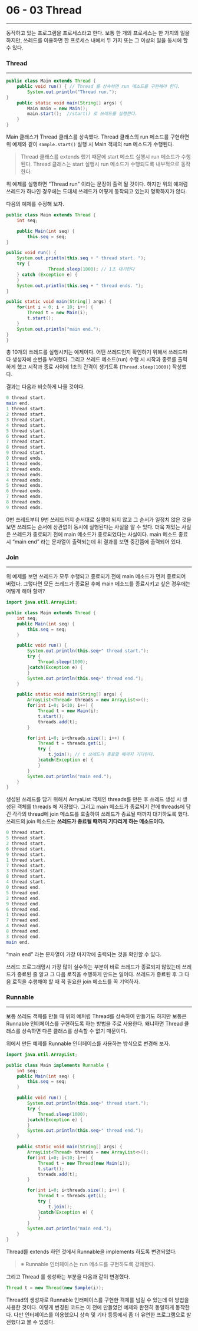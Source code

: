 # 06 - 03 Thread

------

동작하고 있는 프로그램을 프로세스라고 한다. 보통 한 개의 프로세스는 한 가지의 일을 하지만, 쓰레드를 이용하면 한 프로세스 내에서 두 가지 또는 그 이상의 일을 동시에 할 수 있다.

### Thread

------

```java
public class Main extends Thread {
	public void run() { // Thread 를 상속하면 run 메소드를 구현해야 한다.
		System.out.println("Thread run.");
}
	public static void main(String[] args) {
		Main main = new Main();
		main.start();  //start() 로 쓰레드를 실행한다.
	}
}
```

Main 클래스가 Thread 클래스를 상속했다. Thread 클래스의 run 메소드를 구현하면 위 예제와 같이 `sample.start()` 실행 시 Main 객체의 run 메소드가 수행된다.

> Thread 클래스를 extends 했기 때문에 start 메소드 실행시 run 메소드가 수행된다. Thread 클래스는 start 실행시 run 메소드가 수행되도록 내부적으로 동작한다.

위 예제를 실행하면 “Thread run” 이라는 문장이 출력 될 것이다. 하지만 위의 예처럼 쓰레드가 하나인 경우에는 도대체 쓰레드가 어떻게 동작되고 있는지 명확하지가 않다.

다음의 예제를 수정해 보자.

```java
public class Main extends Thread {
	int seq;

	public Main(int seq) {
		this.seq = seq;
}

public void run() {
	System.out.println(this.seq + " thread start. ");
	try {
				Thread.sleep(1000); // 1초 대기한다
	} catch (Exception e) {
	}
	System.out.println(this.seq + " thread ends. ");
}

public static void main(String[] args) {
	for(int i = 0; i < 10; i++) {
		Thread t = new Main(i);
		t.start();
	}
	System.out.println("main end.");
}
}
```

총 10개의 쓰레드를 실행시키는 예제이다. 어떤 쓰레드인지 확인하기 위해서 쓰레드마다 생성자에 순번을 부여했다. 그리고 쓰레드 메소드(run) 수행 시 시작과 종료를 출력하게 했고 시작과 종료 사이에 1초의 간격이 생기도록 (`Thread.sleep(1000)`) 작성했다.

결과는 다음과 비슷하게 나올 것이다.

```java
0 thread start. 
main end.
1 thread start. 
2 thread start. 
3 thread start. 
4 thread start. 
5 thread start. 
6 thread start. 
7 thread start. 
8 thread start. 
9 thread start. 
0 thread ends. 
1 thread ends. 
2 thread ends. 
3 thread ends. 
4 thread ends. 
5 thread ends. 
6 thread ends. 
7 thread ends. 
8 thread ends. 
9 thread ends.
```

0번 쓰레드부터 9번 쓰레드까지 순서대로 실행이 되지 않고 그 순서가 일정치 않은 것을 보면 쓰레드는 순서에 상관없이 동시에 실행된다는 사실을 알 수 있다. 더욱 재밌는 사실은 쓰레드가 종료되기 전에 main 메소드가 종료되었다는 사실이다. main 메소드 종료 시 “main end” 라는 문자열이 출력되는데 위 결과를 보면 중간쯤에 출력되어 있다.

### Join

------

위 예제를 보면 쓰레드가 모두 수행되고 종료되기 전에 main 메소드가 먼저 종료되어 버렸다. 그렇다면 모든 쓰레드가 종료된 후에 main 메소드를 종료시키고 싶은 경우에는 어떻게 해야 할까?

```java
import java.util.ArrayList;

public class Main extends Thread {
    int seq;
    public Main(int seq) {
        this.seq = seq;
    }

    public void run() {
        System.out.println(this.seq+" thread start.");
        try {
            Thread.sleep(1000);
        }catch(Exception e) {
        }
        System.out.println(this.seq+" thread end.");
    }

    public static void main(String[] args) {
        ArrayList<Thread> threads = new ArrayList<>();
        for(int i=0; i<10; i++) {
            Thread t = new Main(i);
            t.start();
            threads.add(t);
        }

        for(int i=0; i<threads.size(); i++) {
            Thread t = threads.get(i);
            try {
                t.join(); // t 쓰레드가 종료할 때까지 기다린다.
            }catch(Exception e) {
            }
        }
        System.out.println("main end.");
    }
}
```

생성된 쓰레드를 담기 위해서 ArryaList 객체인 threads를 만든 후 쓰레드 생성 시 생성된 객체를 threads 에 저장했다. 그리고 main 메소드가 종료되기 전에 threads에 담긴 각각의 thread에 join 메소드를 호출하여 쓰레드가 종료될 때까지 대기하도록 했다. 쓰레드의 join 메소드는 **쓰레드가 종료될 때까지 기다리게 하는 메소드이다.**

```java
0 thread start.
5 thread start.
2 thread start.
6 thread start.
9 thread start.
1 thread start.
7 thread start.
3 thread start.
8 thread start.
4 thread start.
0 thread end.
5 thread end.
2 thread end.
9 thread end.
6 thread end.
1 thread end.
7 thread end.
4 thread end.
8 thread end.
3 thread end.
main end.
```

“main end” 라는 문자열이 가장 마지막에 출력되는 것을 확인할 수 있다.

쓰레드 프로그래밍시 가장 많이 실수하는 부분이 바로 쓰레드가 종료되지 않았는데 쓰레드가 종료된 줄 알고 그 다음 로직을 수행하게 만드는 일이다. 쓰레드가 종료된 후 그 다음 로직을 수행해야 할 때 꼭 필요한 join 메소드를 꼭 기억하자.

### Runnable

------

보통 쓰레드 객체를 만들 때 위의 예처럼 Thread를 상속하여 만들기도 하지만 보통은 Runnable 인터페이스를 구현하도록 하는 방법을 주로 사용한다. 왜냐하면 Thread 클래스를 상속하면 다른 클래스를 상속할 수 없기 때문이다.

위에서 만든 예제를 Runnable 인터페이스를 사용하는 방식으로 변경해 보자.

```java
import java.util.ArrayList;

public class Main implements Runnable {
    int seq;
    public Main(int seq) {
        this.seq = seq;
    }

    public void run() {
        System.out.println(this.seq+" thread start.");
        try {
            Thread.sleep(1000);
        }catch(Exception e) {
        }
        System.out.println(this.seq+" thread end.");
    }

    public static void main(String[] args) {
        ArrayList<Thread> threads = new ArrayList<>();
        for(int i=0; i<10; i++) {
            Thread t = new Thread(new Main(i));
            t.start();
            threads.add(t);
        }

        for(int i=0; i<threads.size(); i++) {
            Thread t = threads.get(i);
            try {
                t.join();
            }catch(Exception e) {
            }
        }
        System.out.println("main end.");
    }
}
```

Thread를 extends 하던 것에서 Runnable을 implements 하도록 변경되었다.

> ※ Runnable 인터페이스는 run 메소드를 구현하도록 강제한다.

그리고 Thread 를 생성하는 부분을 다음과 같이 변경했다.

```java
Thread t = new Thread(new Sample(i));
```

Thread의 생성자로 Runnable 인터페이스를 구현한 객체를 넘길 수 있는데 이 방법을 사용한 것이다. 이렇게 변경된 코드는 이 전에 만들었던 예제와 완전히 동일하게 동작한다. 다만 인터페이스를 이용했으니 상속 및 기타 등등에서 좀 더 유연한 프로그램으로 발전했다고 볼 수 있겠다.